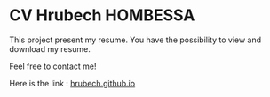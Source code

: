 # CV Hrubech HOMBESSA
This project present my resume.
You have the possibility to view and download my resume.

Feel free to contact me!

Here is the link : [hrubech.github.io](hrubech.github.io)
